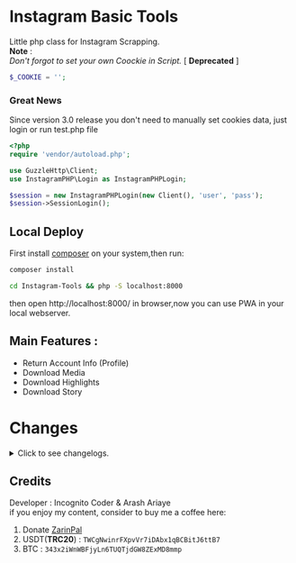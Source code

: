 # Instagram Basic Tools
Little php class for Instagram Scrapping.\
**Note** : \
_Don't forgot to set your own Coockie in Script._ [ **Deprecated** ]

```php
$_COOKIE = '';
```
### Great News
Since version 3.0 release you don't need to manually set cookies data, just login or run test.php file
```php
<?php
require 'vendor/autoload.php';

use GuzzleHttp\Client;
use InstagramPHP\Login as InstagramPHPLogin;

$session = new InstagramPHPLogin(new Client(), 'user', 'pass');
$session->SessionLogin();
```
## Local Deploy
First install [composer](https://getcomposer.org/) on your system,then run:
```bash
composer install
```
```bash
cd Instagram-Tools && php -S localhost:8000
```
then open http://localhost:8000/ in browser,now you can use PWA in your local webserver.
## Main Features :
* Return Account Info (Profile)
* Download Media
* Download Highlights
* Download Story
# Changes

<details>
<summary>Click to see changelogs.</summary>

### v2.2
* Now is be PWA
### v2.5
* Sadly instagram fully closed previous ( **__a=1** ) method, so i used a newer one.
### v3.0
* Completely object oriented
* Codes rewrited from scratch
* All requests are now handled over Guzzle
* Fixed Highlight detection
### v3.2
* Now PWA can play carousel photos and videos
* some javascript bugs fixed
### v3.5
Note: *this is final build for 2023*
* Changed UserAgent somewhere
* Fixed login CSRF data
* Updated login ajax url
* New regex pattern for getting **media id**
* Bumped guzzle version to 7.8.1
</details>

## Credits
Developer : Incognito Coder & Arash Ariaye \
if you enjoy my content, consider to buy me a coffee here:
1. Donate [ZarinPal](https://zarinp.al/@incognito)
2. USDT(**TRC20**) : `TWCgNwinrFXpvVr7iDAbx1qBCBitJ6ttB7`
3. BTC : `343x2iWnWBFjyLn6TUQTjdGW8ZExMD8mmp`
